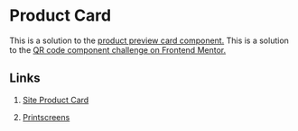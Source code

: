 # Product Card
This is a solution to the [product preview card component.](https://www.frontendmentor.io/challenges/product-preview-card-component-GO7UmttRfa)
This is a solution to the [QR code component challenge on Frontend Mentor.](https://www.frontendmentor.io/challenges/qr-code-component-iux_sIO_H)

## Links

1. [Site Product Card](https://pedrocsampaio.github.io/ProductCard/)

2. [Printscreens](https://github.com/pedrocsampaio/ProductCard/tree/main/printscreen)
